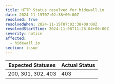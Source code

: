 ```yaml
---
title: HTTP Status resolved for hidewall.io
date: 2024-11-15T07:02:38+00:00Z
resolved: True
resolvedWhen: 2024-11-15T07:02:38+00:00Z
resolvedStartTime: 2024-11-08T11:28:04+00:00Z
severity: notice
affected:
  - hidewall.io
section: issue
---
```


| Expected Statuses | Actual Status  |
|-------------------|----------------|
| 200, 301, 302, 403 | 403 |

